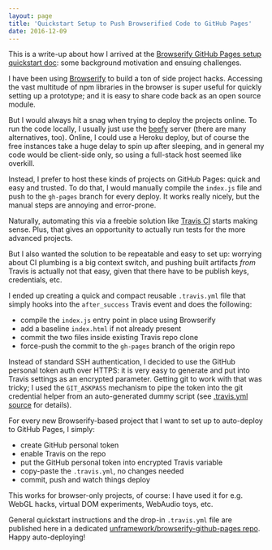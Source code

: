 ```yaml
---
layout: page
title: 'Quickstart Setup to Push Browserified Code to GitHub Pages'
date: 2016-12-09
---
```


This is a write-up about how I arrived at the [Browserify GitHub Pages setup quickstart doc](https://github.com/unframework/browserify-github-pages): some background motivation and ensuing challenges.

I have been using [Browserify](http://browserify.org/) to build a ton of side project hacks. Accessing the vast multitude of npm libraries in the browser is super useful for quickly setting up a prototype; and it is easy to share code back as an open source module.

But I would always hit a snag when trying to deploy the projects online. To run the code locally, I usually just use the [beefy](http://didact.us/beefy/) server (there are many alternatives, too). Online, I could use a Heroku deploy, but of course the free instances take a huge delay to spin up after sleeping, and in general my code would be client-side only, so using a full-stack host seemed like overkill.

Instead, I prefer to host these kinds of projects on GitHub Pages: quick and easy and trusted. To do that, I would manually compile the `index.js` file and push to the `gh-pages` branch for every deploy. It works really nicely, but the manual steps are annoying and error-prone.

Naturally, automating this via a freebie solution like [Travis CI](https://travis-ci.org) starts making sense. Plus, that gives an opportunity to actually run tests for the more advanced projects.

But I also wanted the solution to be repeatable and easy to set up: worrying about CI plumbing is a big context switch, and pushing built artifacts *from* Travis is actually not that easy, given that there have to be publish keys, credentials, etc.

I ended up creating a quick and compact reusable `.travis.yml` file that simply hooks into the `after_success` Travis event and does the following:

- compile the `index.js` entry point in place using Browserify
- add a baseline `index.html` if not already present
- commit the two files inside existing Travis repo clone
- force-push the commit to the `gh-pages` branch of the origin repo

Instead of standard SSH authentication, I decided to use the GitHub personal token auth over HTTPS: it is very easy to generate and put into Travis settings as an encrypted parameter. Getting git to work with that was tricky; I used the `GIT_ASKPASS` mechanism to pipe the token into the git credential helper from an auto-generated dummy script (see [.travis.yml source](https://github.com/unframework/browserify-github-pages/blob/master/.travis.yml) for details).

For every new Browserify-based project that I want to set up to auto-deploy to GitHub Pages, I simply:

- create GitHub personal token
- enable Travis on the repo
- put the GitHub personal token into encrypted Travis variable
- copy-paste the `.travis.yml`, no changes needed
- commit, push and watch things deploy

This works for browser-only projects, of course: I have used it for e.g. WebGL hacks, virtual DOM experiments, WebAudio toys, etc.

General quickstart instructions and the drop-in `.travis.yml` file are published here in a dedicated [unframework/browserify-github-pages repo](https://github.com/unframework/browserify-github-pages). Happy auto-deploying!
